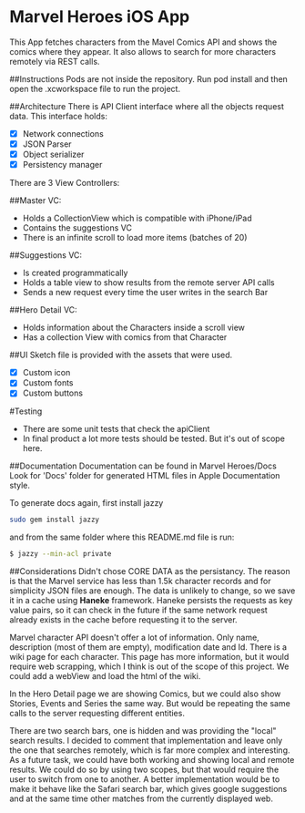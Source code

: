 # Marvel Heroes iOS App
This App fetches characters from the Mavel Comics API and shows the comics where they appear.
It also allows to search for more characters remotely via REST calls.


##Instructions
Pods are not inside the repository.
Run pod install and then open the .xcworkspace file to run the project.

##Architecture
There is API Client interface where all the objects request data. 
This interface holds:

- [x] Network connections
- [x] JSON Parser
- [x] Object serializer
- [x] Persistency manager

There are 3 View Controllers:

##Master VC:
- Holds a CollectionView which is compatible with iPhone/iPad
- Contains the suggestions VC
- There is an infinite scroll to load more items (batches of 20)

##Suggestions VC:
- Is created programmatically
- Holds a table view to show results from the remote server API calls
- Sends a new request every time the user writes in the search Bar

##Hero Detail VC:
- Holds information about the Characters inside a scroll view
- Has a collection View with comics from that Character

##UI
Sketch file is provided with the assets that were used.
- [x] Custom icon
- [x] Custom fonts
- [x] Custom buttons

#Testing
- There are some unit tests that check the apiClient
- In final product a lot more tests should be tested. But it's out of scope here.

##Documentation
Documentation can be found in Marvel Heroes/Docs
Look for 'Docs' folder for generated HTML files in Apple Documentation style.

To generate docs again, first install jazzy

```bash
sudo gem install jazzy 
```

and from the same folder where this README.md file is run:

```bash
$ jazzy --min-acl private 
```


##Considerations
Didn't chose CORE DATA as the persistancy. The reason is that the Marvel service has less than 1.5k character records and 
for simplicity JSON files are enough. The data is unlikely to change, so we save it in a cache using **Haneke** framework. Haneke persists the requests as key value pairs, so it can check in the future if the same network request already exists in the cache before requesting it to the server.

Marvel character API doesn't offer a lot of information. Only name, description (most of them are empty), modification date and Id. 
There is a wiki page for each character. This page has more information, but it would require web scrapping, which I think is out of the scope of this project. We could add a webView and load the html of the wiki.

In the Hero Detail page we are showing Comics, but we could also show Stories, Events and Series the same way. But would be repeating the same calls to the server requesting different entities.

There are two search bars, one is hidden and was providing the "local" search results. I decided to comment that implementation and leave only the one that searches remotely, which is far more complex and interesting. As a future task, we could have both working and showing local and remote results. We could do so by using two scopes, but that would require the user to switch from one to another. A better implementation would be to make it behave like the Safari search bar, which gives google suggestions and at the same time other matches from the currently displayed web.




